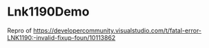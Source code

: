 # Lnk1190Demo
Repro of https://developercommunity.visualstudio.com/t/fatal-error-LNK1190:-invalid-fixup-foun/10113862
